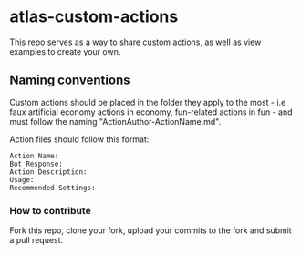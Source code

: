 # atlas-custom-actions
This repo serves as a way to share custom actions, as well as view examples to create your own.

## Naming conventions
Custom actions should be placed in the folder they apply to the most - i.e faux artificial economy actions in economy, fun-related actions in fun - and must follow the naming "ActionAuthor-ActionName.md".

Action files should follow this format:
```
Action Name:
Bot Response:
Action Description:
Usage:
Recommended Settings:
```

### How to contribute
Fork this repo, clone your fork, upload your commits to the fork and submit a pull request.
